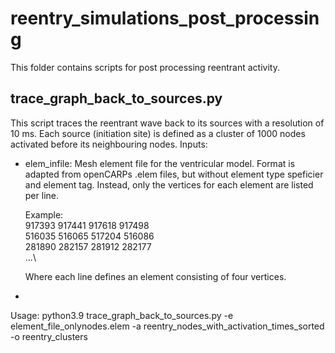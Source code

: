 # reentry_simulations_post_processing


This folder contains scripts for post processing reentrant activity.



## trace_graph_back_to_sources.py
This script traces the reentrant wave back to its sources with a resolution of 10 ms. Each source (initiation site) is defined as a cluster of 1000 nodes activated before its neighbouring nodes.
Inputs:
* elem_infile: Mesh element file for the ventricular model. Format is adapted from openCARPs .elem files, but without element type speficier and element tag. Instead, only the vertices for each element are listed per line.

  Example:\
  917393 917441 917618 917498 \
  516035 516065 517204 516086 \
  281890 282157 281912 282177 \
  ...\
  
  Where each line defines an element consisting of four vertices.

* 


Usage:
python3.9 trace_graph_back_to_sources.py -e element_file_onlynodes.elem  -a reentry_nodes_with_activation_times_sorted -o reentry_clusters
